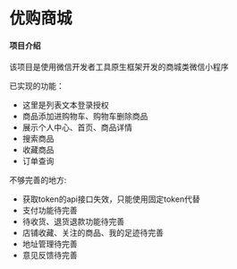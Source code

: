 # 优购商城

#### 项目介绍
该项目是使用微信开发者工具原生框架开发的商城类微信小程序

已实现的功能：
- 这里是列表文本登录授权
- 商品添加进购物车、购物车删除商品
- 展示个人中心、首页、商品详情
- 搜索商品
- 收藏商品
- 订单查询

不够完善的地方:
- 获取token的api接口失效，只能使用固定token代替
- 支付功能待完善
- 待收货、退货退款功能待完善
- 店铺收藏、关注的商品、我的足迹待完善
- 地址管理待完善
- 意见反馈待完善
